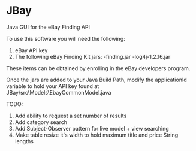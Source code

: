 JBay
====

Java GUI for the eBay Finding API


To use this software you will need the following:
1. eBay API key
2. The following eBay Finding Kit jars: 
    -finding.jar
    -log4j-1.2.16.jar

These items can be obtained by enrolling in the eBay developers program.

Once the jars are added to your Java Build Path, modify the applicationId variable to hold your API key found at JBay\src\Models\EbayCommonModel.java

TODO:
1. Add ability to request a set number of results
2. Add category search
3. Add Subject-Observer pattern for live model + view searching
4. Make table resize it's width to hold maximum title and price String lengths
